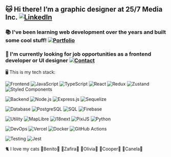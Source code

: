 ## 🐱 Hi there! I’m a graphic designer at 25/7 Media Inc. [![LinkedIn](https://img.shields.io/badge/LinkedIn-%230077B5.svg?logo=linkedin&logoColor=white)](https://linkedin.com/in/joan-gonzalez-9320b31a2) 
### 📚 I've been learning web development over the years and built some cool stuff! [![Portfolio](https://img.shields.io/badge/Portfolio-%23323232.svg?style=flat-square)](https://joangonzalez.vercel.app/)
### 📣 I'm currently looking for job opportunities as a frontend developer or UI designer [![Contact](https://img.shields.io/badge/Contact-%23D14836.svg?style=flat-square&logo=gmail&logoColor=white)](mailto:joanignaciogonzalez@example.com)

🖥 This is my tech stack:

![Frontend](https://img.shields.io/badge/Frontend%3A-121212?style=flat-square) ![JavaScript](https://img.shields.io/badge/JavaScript-%23323330.svg?style=flat-square&logo=javascript&logoColor=%23F7DF1E) ![TypeScript](https://img.shields.io/badge/TypeScript-%23007ACC.svg?style=flat-square&logo=typescript&logoColor=white) ![React](https://img.shields.io/badge/React-%2320232a.svg?style=flat-square&logo=react&logoColor=%2361DAFB) ![Redux](https://img.shields.io/badge/Redux-%23764ABC.svg?style=flat-square&logo=redux&logoColor=white) ![Zustand](https://img.shields.io/badge/Zustand-%23181717.svg?style=flat-square&logo=react&logoColor=white) ![Styled Components](https://img.shields.io/badge/Styled%20Components-%23DB7093.svg?style=flat-square&logo=styled-components&logoColor=white)

![Backend](https://img.shields.io/badge/Backend%3A-121212?style=flat-square) ![Node.js](https://img.shields.io/badge/Node.js-%2343853D.svg?style=flat-square&logo=node.js&logoColor=white) ![Express.js](https://img.shields.io/badge/Express.js-%23404d59.svg?style=flat-square&logo=express&logoColor=white) ![Sequelize](https://img.shields.io/badge/Sequelize-%2357C5A7.svg?style=flat-square&logo=sequelize&logoColor=white)

![Database](https://img.shields.io/badge/Database%3A-121212?style=flat-square) ![PostgreSQL](https://img.shields.io/badge/PostgreSQL-%23336791.svg?style=flat-square&logo=postgresql&logoColor=white) ![SQL](https://img.shields.io/badge/SQL-%230066CC.svg?style=flat-square&logo=postgresql&logoColor=white) ![Firebase](https://img.shields.io/badge/Firebase-%23DD2C00.svg?style=flat-square&logo=firebase&logoColor=white)

![Utility](https://img.shields.io/badge/Utility%3A-121212?style=flat-square) ![MapLibre](https://img.shields.io/badge/MapLibre-%2300A1DE.svg?style=flat-square&logo=maplibre&logoColor=white) ![i18next](https://img.shields.io/badge/i18next-%2326A69A.svg?style=flat-square&logo=i18next&logoColor=white) ![PixiJS](https://img.shields.io/badge/PixiJS-%23E72264.svg?style=flat-square&logo=piapro&logoColor=white) ![Python](https://img.shields.io/badge/Python-%233776AB.svg?style=flat-square&logo=python&logoColor=white)

![DevOps](https://img.shields.io/badge/DevOps%3A-121212?style=flat-square) ![Vercel](https://img.shields.io/badge/Vercel-%23080808.svg?style=flat-square&logo=vercel&logoColor=white) ![Docker](https://img.shields.io/badge/Docker-%230db7ed.svg?style=flat-square&logo=docker&logoColor=white) ![GitHub Actions](https://img.shields.io/badge/GitHub%20Actions-%232671E5.svg?style=flat-square&logo=githubactions&logoColor=white)

![Testing](https://img.shields.io/badge/Testing%3A-121212?style=flat-square) ![Jest](https://img.shields.io/badge/Jest-%23C21325.svg?style=flat-square&logo=jest&logoColor=white)

🐈 I love my cats 🤍Benito🤍 🖤Zafira🖤 💜Olivia💜 💚Cooper💚 🧡Canela🧡
